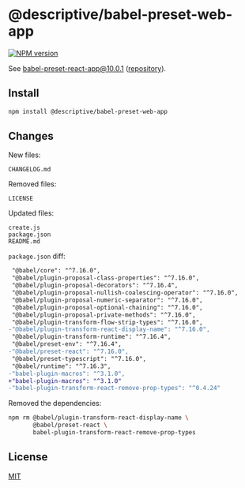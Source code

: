 # @descriptive/babel-preset-web-app

[![NPM version](https://img.shields.io/npm/v/@descriptive/babel-preset-web-app.svg)](https://www.npmjs.com/package/@descriptive/babel-preset-web-app)

See [babel-preset-react-app@10.0.1](https://www.npmjs.com/package/babel-preset-react-app/v/10.0.1) ([repository](https://github.com/facebook/create-react-app/tree/v5.0.0/packages/babel-preset-react-app)).

## Install

```sh
npm install @descriptive/babel-preset-web-app
```

## Changes

New files:

```
CHANGELOG.md
```

Removed files:

```
LICENSE
```

Updated files:

```
create.js
package.json
README.md
```

`package.json` diff:

```diff
 "@babel/core": "^7.16.0",
 "@babel/plugin-proposal-class-properties": "^7.16.0",
 "@babel/plugin-proposal-decorators": "^7.16.4",
 "@babel/plugin-proposal-nullish-coalescing-operator": "^7.16.0",
 "@babel/plugin-proposal-numeric-separator": "^7.16.0",
 "@babel/plugin-proposal-optional-chaining": "^7.16.0",
 "@babel/plugin-proposal-private-methods": "^7.16.0",
 "@babel/plugin-transform-flow-strip-types": "^7.16.0",
-"@babel/plugin-transform-react-display-name": "^7.16.0",
 "@babel/plugin-transform-runtime": "^7.16.4",
 "@babel/preset-env": "^7.16.4",
-"@babel/preset-react": "^7.16.0",
 "@babel/preset-typescript": "^7.16.0",
 "@babel/runtime": "^7.16.3",
-"babel-plugin-macros": "^3.1.0",
+"babel-plugin-macros": "^3.1.0"
-"babel-plugin-transform-react-remove-prop-types": "^0.4.24"
```

Removed the dependencies:

```sh
npm rm @babel/plugin-transform-react-display-name \
       @babel/preset-react \
       babel-plugin-transform-react-remove-prop-types
```

## License

[MIT](https://github.com/facebook/create-react-app/blob/v5.0.0/packages/babel-preset-react-app/LICENSE)
